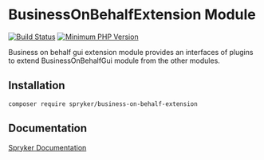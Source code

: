 # BusinessOnBehalfExtension Module
[![Build Status](https://travis-ci.org/spryker/business-on-behalf-extension.svg)](https://travis-ci.org/spryker/business-on-behalf-extension)
[![Minimum PHP Version](https://img.shields.io/badge/php-%3E%3D%207.3-8892BF.svg)](https://php.net/)

Business on behalf gui extension module provides an interfaces of plugins to extend BusinessOnBehalfGui module from the other modules.

## Installation

```
composer require spryker/business-on-behalf-extension
```

## Documentation

[Spryker Documentation](https://academy.spryker.com/developing_with_spryker/module_guide/modules.html)
